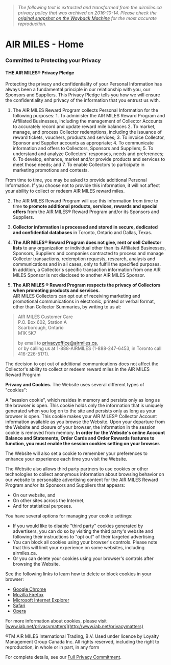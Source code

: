 > *The following text is extracted and transformed from the airmiles.ca privacy policy that was archived on 2016-10-14. Please check the [original snapshot on the Wayback Machine](https://web.archive.org/web/20161014131706id_/https%3A//www.airmiles.ca/arrow/PrivacyPolicy) for the most accurate reproduction.*

# AIR MILES - Home

### Committed to Protecting your Privacy

#### THE AIR MILES® Privacy Pledge

Protecting the privacy and confidentiality of your Personal Information has always been a fundamental principle in our relationship with you, our Sponsors and Suppliers. This Privacy Pledge tells you how we will ensure the confidentiality and privacy of the information that you entrust us with.

  1. The AIR MILES Reward Program collects Personal Information for the following purposes: 
    1. To administer the AIR MILES Reward Program and Affiliated Businesses, including the management of Collector Accounts to accurately record and update reward mile balances
    2. To market, manage, and process Collector redemptions, including the issuance of reward tickets, vouchers, products and services;
    3. To invoice Collector, Sponsor and Supplier accounts as appropriate;
    4. To communicate information and offers to Collectors, Sponsors and Suppliers;
    5. To understand and analyze Collectors' responses, needs and preferences;
    6. To develop, enhance, market and/or provide products and services to meet those needs; and
    7. To enable Collectors to participate in marketing promotions and contests.

From time to time, you may be asked to provide additional Personal Information. If you choose not to provide this information, it will not affect your ability to collect or redeem AIR MILES reward miles.




  2. The AIR MILES Reward Program will use this information from time to time **to promote additional products, services, rewards and special offers** from the AIR MILES® Reward Program and/or its Sponsors and Suppliers.



  3. **Collector information is processed and stored in secure, dedicated and confidential databases** in Toronto, Ontario and Dallas, Texas.



  4. **The AIR MILES® Reward Program does not give, rent or sell Collector lists** to any organization or individual other than its Affiliated Businesses, Sponsors, Suppliers and companies contracted to process and manage Collector transactions, redemption requests, research, analysis and communications and in all cases, only to fulfill the specified purposes.  
In addition, a Collector's specific transaction information from one AIR MILES Sponsor is not disclosed to another AIR MILES Sponsor.



  5. **The AIR MILES ® Reward Program respects the privacy of Collectors when promoting products and services.**  
AIR MILES Collectors can opt out of receiving marketing and promotional communications in electronic, printed or verbal format, other than Collector Summaries, by writing to us at: 

> AIR MILES Customer Care  
> P.O. Box 602, Station A  
> Scarborough, Ontario  
> M1K 5K7
> 
> by email to [privacyoffice@airmiles.ca](mailto:privacyoffice@airmiles.ca),  
> or by calling us at 1-888-AIRMILES (1-888-247-6453, in Toronto call 416-226-5171).

The decision to opt out of additional communications does not affect the Collector's ability to collect or redeem reward miles in the AIR MILES Reward Program




**Privacy and Cookies.** The Website uses several different types of "cookies":

A "session cookie", which resides in memory and persists only as long as the browser is open. This cookie holds only the information that is uniquely generated when you log on to the site and persists only as long as your browser is open. This cookie makes your AIR MILES® Collector Account information available as you browse the Website. Upon your departure from the Website and closure of your browser, the information in the session cookie is removed from memory. **In order for the Website's online Account Balance and Statements, Order Cards and Order Rewards features to function, you must enable the session cookies setting on your browser.**

The Website will also set a cookie to remember your preferences to enhance your experience each time you visit the Website.

The Website also allows third party partners to use cookies or other technologies to collect anonymous information about browsing behavior on our website to personalize advertising content for the AIR MILES Reward Program and/or its Sponsors and Suppliers that appears:

  * On our website, and
  * On other sites across the Internet,
  * And for statistical purposes.



You have several options for managing your cookie settings:

  * If you would like to disable "third party" cookies generated by advertisers, you can do so by visiting the third party's website and following their instructions to "opt out" of their targeted advertising. 
  * You can block all cookies using your browser's controls. Please note that this will limit your experience on some websites, including airmiles.ca.
  * Or you can delete your cookies using your browser's controls after browsing the Website. 



See the following links to learn how to delete or block cookies in your browser:

  * [Google Chrome](http://www.google.com/support/chrome/bin/answer.py?answer=95647)
  * [Mozilla Firefox](http://support.mozilla.com/en-US/kb/Deleting%20cookies)
  * [Microsoft Internet Explorer](http://windows.microsoft.com/en-US/windows7/Cookies-frequently-asked-questions)
  * [Safari](http://docs.info.apple.com/article.html?path=Safari/3.0/en/9277.html)
  * [Opera](http://www.opera.com/browser/tutorials/security/privacy/)



For more information about cookies, please visit [www.iab.net/privacymatters](http://www.iab.net/privacymatters)

®TM AIR MILES International Trading, B.V. Used under licence by Loyalty Management Group Canada Inc. All rights reserved, including the right to reproduction, in whole or in part, in any form

For complete details, see our [Full Privacy Commitment](https://web.archive.org/arrow/PrivacyCommitment).
